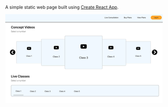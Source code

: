 A simple static web page built using [Create React App](https://github.com/facebook/create-react-app).

![Screenshot 1](src/images/Screenshot.png?raw=true "Alternate Title")